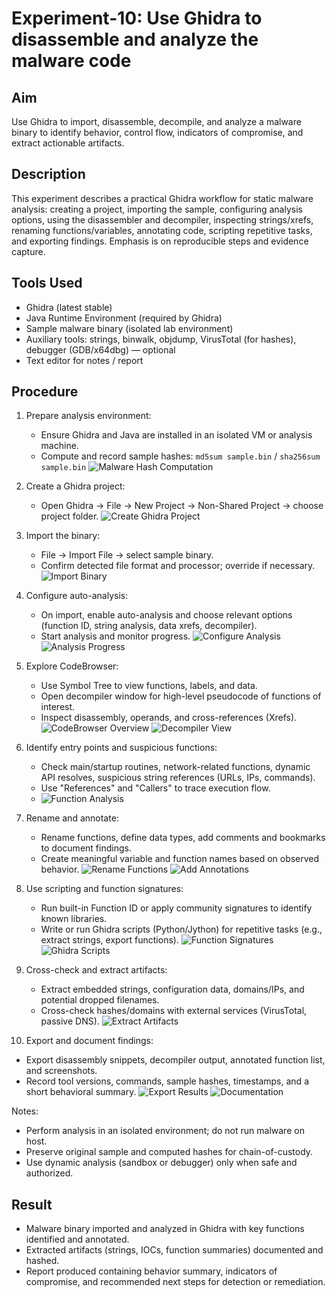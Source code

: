 # Experiment-10: Use Ghidra to disassemble and analyze the malware code

## Aim
Use Ghidra to import, disassemble, decompile, and analyze a malware binary to identify behavior, control flow, indicators of compromise, and extract actionable artifacts.

## Description
This experiment describes a practical Ghidra workflow for static malware analysis: creating a project, importing the sample, configuring analysis options, using the disassembler and decompiler, inspecting strings/xrefs, renaming functions/variables, annotating code, scripting repetitive tasks, and exporting findings. Emphasis is on reproducible steps and evidence capture.

## Tools Used
- Ghidra (latest stable)
- Java Runtime Environment (required by Ghidra)
- Sample malware binary (isolated lab environment)
- Auxiliary tools: strings, binwalk, objdump, VirusTotal (for hashes), debugger (GDB/x64dbg) — optional
- Text editor for notes / report

## Procedure
1. Prepare analysis environment:
   - Ensure Ghidra and Java are installed in an isolated VM or analysis machine.
   - Compute and record sample hashes: `md5sum sample.bin` / `sha256sum sample.bin`
   ![Malware Hash Computation](<Screenshot%2010/Screenshot From 2025-10-26 01-33-37.png>)

2. Create a Ghidra project:
   - Open Ghidra → File → New Project → Non-Shared Project → choose project folder.
   ![Create Ghidra Project](Screenshot%2010/Screenshot%20From%202025-10-26%2001-17-47.png)

3. Import the binary:
   - File → Import File → select sample binary.
   - Confirm detected file format and processor; override if necessary.
   ![Import Binary](Screenshot%2010/Screenshot%20From%202025-10-26%2001-23-41.png)

4. Configure auto-analysis:
   - On import, enable auto-analysis and choose relevant options (function ID, string analysis, data xrefs, decompiler).
   - Start analysis and monitor progress.
   ![Configure Analysis](Screenshot%2010/Screenshot%20From%202025-10-26%2001-24-19.png)
   ![Analysis Progress](Screenshot%2010/Screenshot%20From%202025-10-26%2001-26-32.png)

5. Explore CodeBrowser:
   - Use Symbol Tree to view functions, labels, and data.
   - Open decompiler window for high-level pseudocode of functions of interest.
   - Inspect disassembly, operands, and cross-references (Xrefs).
   ![CodeBrowser Overview](Screenshot%2010/Screenshot%20From%202025-10-26%2001-26-44.png)
   ![Decompiler View](Screenshot%2010/Screenshot%20From%202025-10-26%2001-27-20.png)

6. Identify entry points and suspicious functions:
   - Check main/startup routines, network-related functions, dynamic API resolves, suspicious string references (URLs, IPs, commands).
   - Use "References" and "Callers" to trace execution flow.
   - ![Function Analysis](<Screenshot 10/Screenshot From 2025-10-26 01-28-20.png>)

7. Rename and annotate:
   - Rename functions, define data types, add comments and bookmarks to document findings.
   - Create meaningful variable and function names based on observed behavior.
   ![Rename Functions](Screenshot%2010/Screenshot%20From%202025-10-26%2001-29-46.png)
   ![Add Annotations](Screenshot%2010/Screenshot%20From%202025-10-26%2001-30-50.png)

8. Use scripting and function signatures:
   - Run built-in Function ID or apply community signatures to identify known libraries.
   - Write or run Ghidra scripts (Python/Jython) for repetitive tasks (e.g., extract strings, export functions).
   ![Function Signatures](Screenshot%2010/Screenshot%20From%202025-10-26%2001-33-37.png)
   ![Ghidra Scripts](Screenshot%2010/Screenshot%20From%202025-10-26%2001-40-45.png)

9. Cross-check and extract artifacts:
   - Extract embedded strings, configuration data, domains/IPs, and potential dropped filenames.
   - Cross-check hashes/domains with external services (VirusTotal, passive DNS).
   ![Extract Artifacts](Screenshot%2010/Screenshot%20From%202025-10-26%2001-41-16.png)

10. Export and document findings:
   - Export disassembly snippets, decompiler output, annotated function list, and screenshots.
   - Record tool versions, commands, sample hashes, timestamps, and a short behavioral summary.
   ![Export Results](Screenshot%2010/Screenshot%20From%202025-10-26%2001-43-13.png)
   ![Documentation](Screenshot%2010/Screenshot%20From%202025-10-26%2001-44-00.png)

Notes:
- Perform analysis in an isolated environment; do not run malware on host.
- Preserve original sample and computed hashes for chain-of-custody.
- Use dynamic analysis (sandbox or debugger) only when safe and authorized.

## Result
- Malware binary imported and analyzed in Ghidra with key functions identified and annotated.
- Extracted artifacts (strings, IOCs, function summaries) documented and hashed.
- Report produced containing behavior summary, indicators of compromise, and recommended next steps for detection or remediation.
